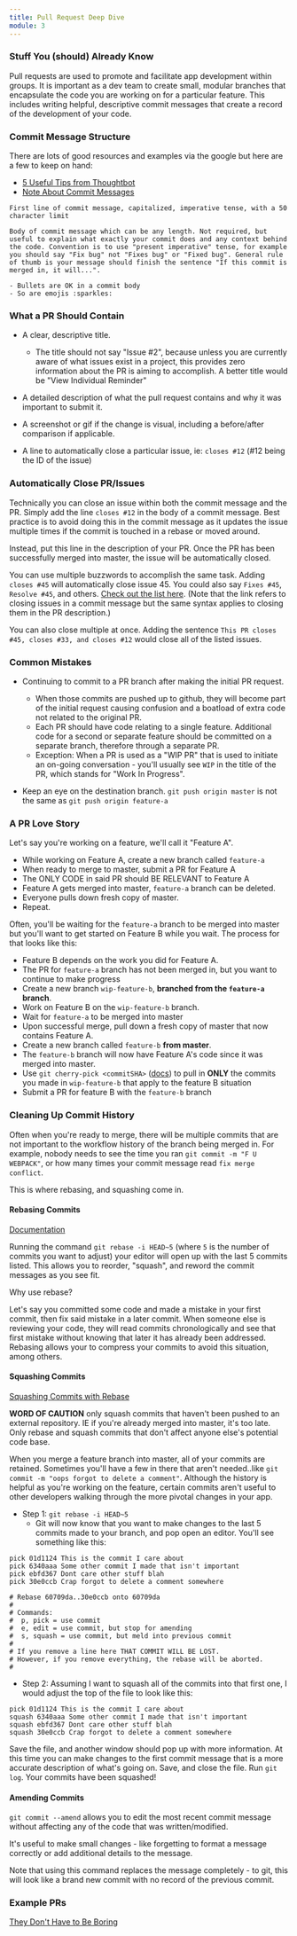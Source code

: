 ```yaml
---
title: Pull Request Deep Dive
module: 3
---
```


### Stuff You (should) Already Know

Pull requests are used to promote and facilitate app development within groups. It is important as a dev team to create small, modular branches that encapsulate the code you are working on for a particular feature. This includes writing helpful, descriptive commit messages that create a record of the development of your code.  

### Commit Message Structure
There are lots of good resources and examples via the google but here are a few to keep on hand:  
* [5 Useful Tips from Thoughtbot](https://robots.thoughtbot.com/5-useful-tips-for-a-better-commit-message)  
* [Note About Commit Messages](http://tbaggery.com/2008/04/19/a-note-about-git-commit-messages.html)  

```
First line of commit message, capitalized, imperative tense, with a 50 character limit

Body of commit message which can be any length. Not required, but useful to explain what exactly your commit does and any context behind the code. Convention is to use "present imperative" tense, for example you should say "Fix bug" not "Fixes bug" or "Fixed bug". General rule of thumb is your message should finish the sentence "If this commit is merged in, it will...".

- Bullets are OK in a commit body
- So are emojis :sparkles:
```

### What a PR Should Contain

* A clear, descriptive title.
  - The title should not say "Issue #2", because unless you are currently aware of what issues exist in a project, this provides zero information about the PR is aiming to accomplish. A better title would be "View Individual Reminder"

* A detailed description of what the pull request contains and why it was important to submit it.

* A screenshot or gif if the change is visual, including a before/after comparison if applicable.

* A line to automatically close a particular issue, ie: `closes #12` (#12 being the ID of the issue)

### Automatically Close PR/Issues

Technically you can close an issue within both the commit message and the PR. Simply add the line `closes #12` in the body of a commit message. Best practice is to avoid doing this in the commit message as it updates the issue multiple times if the commit is touched in a rebase or moved around.  

Instead, put this line in the description of your PR. Once the PR has been successfully merged into master, the issue will be automatically closed.  

You can use multiple buzzwords to accomplish the same task. Adding `closes #45` will automatically close issue 45. You could also say `Fixes #45`, `Resolve #45`, and others. [Check out the list here](https://help.github.com/articles/closing-issues-via-commit-messages/). (Note that the link refers to closing issues in a commit message but the same syntax applies to closing them in the PR description.)

You can also close multiple at once. Adding the sentence `This PR closes #45, closes #33, and closes #12` would close all of the listed issues.

### Common Mistakes

* Continuing to commit to a PR branch after making the initial PR request.
  - When those commits are pushed up to github, they will become part of the initial request causing confusion and a boatload of extra code not related to the original PR.
  - Each PR should have code relating to a single feature. Additional code for a second or separate feature should be committed on a separate branch, therefore through a separate PR.
  - Exception: When a PR is used as a "WIP PR" that is used to initiate an on-going conversation - you'll usually see `WIP` in the title of the PR, which stands for "Work In Progress".

* Keep an eye on the destination branch. `git push origin master` is not the same as `git push origin feature-a`


### A PR Love Story

Let's say you're working on a feature, we'll call it "Feature A".

* While working on Feature A, create a new branch called `feature-a`
* When ready to merge to master, submit a PR for Feature A
* The ONLY CODE in said PR should BE RELEVANT to Feature A
* Feature A gets merged into master, `feature-a` branch can be deleted.
* Everyone pulls down fresh copy of master.
* Repeat.

Often, you'll be waiting for the `feature-a` branch to be merged into master but you'll want to get started on Feature B while you wait. The process for that looks like this:  

* Feature B depends on the work you did for Feature A.
* The PR for `feature-a` branch has not been merged in, but you want to continue to make progress
* Create a new branch `wip-feature-b`, **branched from the `feature-a` branch**.
* Work on Feature B on the `wip-feature-b` branch.
* Wait for `feature-a` to be merged into master
* Upon successful merge, pull down a fresh copy of master that now contains Feature A.
* Create a new branch called `feature-b` **from master**.
* The `feature-b` branch will now have Feature A's code since it was merged into master.
* Use `git cherry-pick <commitSHA>` ([docs](https://git-scm.com/docs/git-cherry-pick)) to pull in **ONLY** the commits you made in `wip-feature-b` that apply to the feature B situation
* Submit a PR for feature B with the `feature-b` branch

### Cleaning Up Commit History
 Often when you're ready to merge, there will be multiple commits that are not important to the workflow history of the branch being merged in. For example, nobody needs to see the time you ran `git commit -m "F U WEBPACK"`, or how many times your commit message read `fix merge conflict`.  

 This is where rebasing, and squashing come in.  

#### Rebasing Commits
[Documentation](https://git-scm.com/docs/git-rebase)  

Running the command `git rebase -i HEAD~5` (where `5` is the number of commits you want to adjust) your editor will open up with the last 5 commits listed. This allows you to reorder, "squash", and reword the commit messages as you see fit.

Why use rebase?  

Let's say you committed some code and made a mistake in your first commit, then fix said mistake in a later commit. When someone else is reviewing your code, they will read commits chronologically and see that first mistake without knowing that later it has already been addressed. Rebasing allows your to compress your commits to avoid this situation, among others.

#### Squashing Commits
[Squashing Commits with Rebase](http://gitready.com/advanced/2009/02/10/squashing-commits-with-rebase.html)  

**WORD OF CAUTION** only squash commits that haven't been pushed to an external repository. IE if you're already merged into master, it's too late. Only rebase and squash commits that don't affect anyone else's potential code base.

When you merge a feature branch into master, all of your commits are retained. Sometimes you'll have a few in there that aren't needed..like `git commit -m "oops forgot to delete a comment"`. Although the history is helpful as you're working on the feature, certain commits aren't useful to other developers walking through the more pivotal changes in your app.  

* Step 1: `git rebase -i HEAD~5`
  - Git will now know that you want to make changes to the last 5 commits made to your branch, and pop open an editor. You'll see something like this:

```
pick 01d1124 This is the commit I care about
pick 6340aaa Some other commit I made that isn't important
pick ebfd367 Dont care other stuff blah
pick 30e0ccb Crap forgot to delete a comment somewhere

# Rebase 60709da..30e0ccb onto 60709da
#
# Commands:
#  p, pick = use commit
#  e, edit = use commit, but stop for amending
#  s, squash = use commit, but meld into previous commit
#
# If you remove a line here THAT COMMIT WILL BE LOST.
# However, if you remove everything, the rebase will be aborted.
#
```

* Step 2: Assuming I want to squash all of the commits into that first one, I would adjust the top of the file to look like this:

```
pick 01d1124 This is the commit I care about
squash 6340aaa Some other commit I made that isn't important
squash ebfd367 Dont care other stuff blah
squash 30e0ccb Crap forgot to delete a comment somewhere
```

Save the file, and another window should pop up with more information. At this time you can make changes to the first commit message that is a more accurate description of what's going on. Save, and close the file. Run `git log`. Your commits have been squashed!

#### Amending Commits

`git commit --amend` allows you to edit the most recent commit message without affecting any of the code that was written/modified.  

It's useful to make small changes - like forgetting to format a message correctly or add additional details to the message.   

Note that using this command replaces the message completely - to git, this will look like a brand new commit with no record of the previous commit.  

### Example PRs
[They Don't Have to Be Boring](https://github.com/bitly/dablooms/pull/19)
